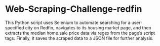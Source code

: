 # Web-Scraping-Challenge-redfin
This Python script uses Selenium to automate searching for a user-specified city on Redfin, navigates to its housing market page, and then extracts the median home sale price data via regex from the page’s script tags. Finally, it saves the scraped data to a JSON file for further analysis.
